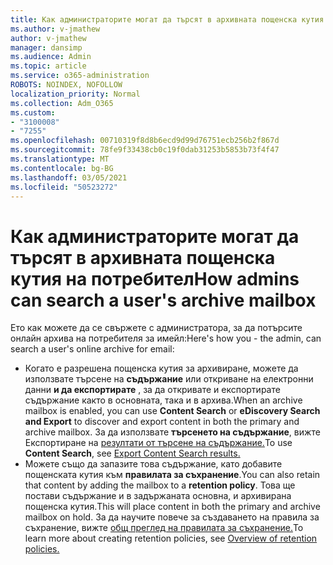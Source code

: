 ```yaml
---
title: Как администраторите могат да търсят в архивната пощенска кутия на потребител
ms.author: v-jmathew
author: v-jmathew
manager: dansimp
ms.audience: Admin
ms.topic: article
ms.service: o365-administration
ROBOTS: NOINDEX, NOFOLLOW
localization_priority: Normal
ms.collection: Adm_O365
ms.custom:
- "3100008"
- "7255"
ms.openlocfilehash: 00710319f8d8b6ecd9d99d76751ecb256b2f867d
ms.sourcegitcommit: 78fe9f33438cb0c19f0dab31253b5853b73f4f47
ms.translationtype: MT
ms.contentlocale: bg-BG
ms.lasthandoff: 03/05/2021
ms.locfileid: "50523272"
---
```

# <a name="how-admins-can-search-a-users-archive-mailbox"></a><span data-ttu-id="7e70b-102">Как администраторите могат да търсят в архивната пощенска кутия на потребител</span><span class="sxs-lookup"><span data-stu-id="7e70b-102">How admins can search a user's archive mailbox</span></span>

<span data-ttu-id="7e70b-103">Ето как можете да се свържете с администратора, за да потърсите онлайн архива на потребителя за имейл:</span><span class="sxs-lookup"><span data-stu-id="7e70b-103">Here's how you - the admin, can search a user's online archive for email:</span></span>

* <span data-ttu-id="7e70b-104">Когато е разрешена пощенска кутия за архивиране, можете да използвате търсене на **съдържание** или откриване на електронни данни **и да експортирате** , за да откривате и експортирате съдържание както в основната, така и в архива.</span><span class="sxs-lookup"><span data-stu-id="7e70b-104">When an archive mailbox is enabled, you can use **Content Search** or **eDiscovery Search and Export** to discover and export content in both the primary and archive mailbox.</span></span> <span data-ttu-id="7e70b-105">За да използвате **търсенето на съдържание**, вижте Експортиране на [резултати от търсене на съдържание.](https://docs.microsoft.com/office365/securitycompliance/export-search-results)</span><span class="sxs-lookup"><span data-stu-id="7e70b-105">To use **Content Search**, see [Export Content Search results.](https://docs.microsoft.com/office365/securitycompliance/export-search-results)</span></span>
* <span data-ttu-id="7e70b-106">Можете също да запазите това съдържание, като добавите пощенската кутия към **правилата за съхранение**.</span><span class="sxs-lookup"><span data-stu-id="7e70b-106">You can also retain that content by adding the mailbox to a **retention policy**.</span></span> <span data-ttu-id="7e70b-107">Това ще постави съдържание и в задържаната основна, и архивирана пощенска кутия.</span><span class="sxs-lookup"><span data-stu-id="7e70b-107">This will place content in both the primary and archive mailbox on hold.</span></span> <span data-ttu-id="7e70b-108">За да научите повече за създаването на правила за съхранение, вижте [общ преглед на правилата за съхранение.](https://docs.microsoft.com/office365/securitycompliance/retention-policies)</span><span class="sxs-lookup"><span data-stu-id="7e70b-108">To learn more about creating retention policies, see [Overview of retention policies.](https://docs.microsoft.com/office365/securitycompliance/retention-policies)</span></span>
